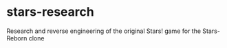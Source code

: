 # stars-research
Research and reverse engineering of the original Stars! game for the Stars-Reborn clone

